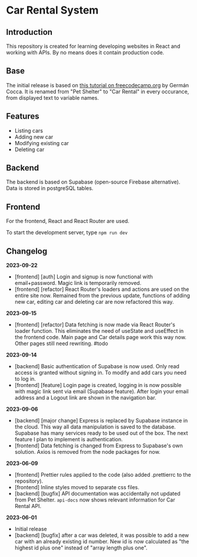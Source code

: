 # Car Rental System

## Introduction

This repository is created for learning developing websites in React and working with APIs. By no means does it contain production code.

## Base

The initial release is based on [this tutorial on freecodecamp.org](https://www.freecodecamp.org/news/build-consume-and-document-a-rest-api/) by Germán Cocca. It is renamed from "Pet Shelter" to "Car Rental" in every occurance, from displayed text to variable names.

## Features

- Listing cars
- Adding new car
- Modifying existing car
- Deleting car

## Backend

The backend is based on Supabase (open-source Firebase alternative). Data is stored in postgreSQL tables.

## Frontend

For the frontend, React and React Router are used.

To start the development server, type `npm run dev`

## Changelog

**2023-09-22**

- [frontend] [auth] Login and signup is now functional with email+password. Magic link is temporarily removed.
- [frontend] [refactor] React Router's loaders and actions are used on the entire site now. Remained from the previous update, functions of adding new car, editing car and deleting car are now refactored this way.

**2023-09-15**

- [frontend] [refactor] Data fetching is now made via React Router's loader function. This eliminates the need of useState and useEffect in the frontend code. Main page and Car details page work this way now. Other pages still need rewriting. #todo

**2023-09-14**

- [backend] Basic authentication of Supabase is now used. Only read access is granted without signing in. To modify and add cars you need to log in.
- [frontend] [feature] Login page is created, logging in is now possible with magic link sent via email (Supabase feature). After login your email address and a Logout link are shown in the navigation bar.

**2023-09-06**

- [backend] [major change] Express is replaced by Supabase instance in the cloud. This way all data manipulation is saved to the database. Supabase has many services ready to be used out of the box. The next feature I plan to implement is authentication.
- [frontend] Data fetching is changed from Express to Supabase's own solution. Axios is removed from the node packages for now.

**2023-06-09**

- [frontend] Prettier rules applied to the code (also added .prettierrc to the repository).
- [frontend] Inline styles moved to separate css files.
- [backend] [bugfix] API documentation was accidentally not updated from Pet Shelter. `api-docs` now shows relevant information for Car Rental API.

**2023-06-01**

- Initial release
- [backend] [bugfix] after a car was deleted, it was possible to add a new car with an already existing id number. New id is now calculated as "the highest id plus one" instead of "array length plus one".
